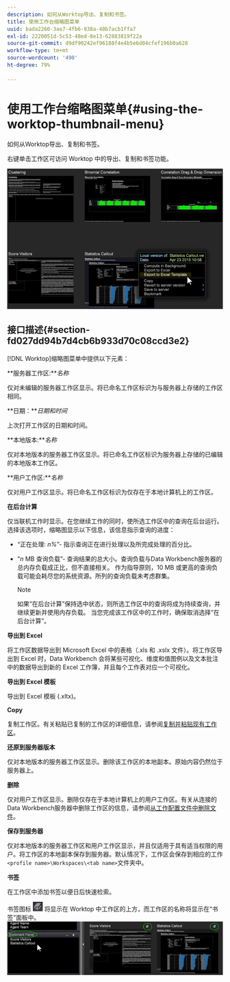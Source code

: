 ```yaml
---
description: 如何从Worktop导出、复制和书签。
title: 使用工作台缩略图菜单
uuid: bada2260-3ae7-4fb6-938a-40b7acb1ffa7
exl-id: 2220051d-5c53-48ed-8e13-62883819f22a
source-git-commit: d9df90242ef96188f4e4b5e6d04cfef196b0a628
workflow-type: tm+mt
source-wordcount: '490'
ht-degree: 79%

---
```


# 使用工作台缩略图菜单{#using-the-worktop-thumbnail-menu}

如何从Worktop导出、复制和书签。

右键单击工作区可访问 Worktop 中的导出、复制和书签功能。

![](assets/thumbnail_menu.png)

## 接口描述{#section-fd027dd94b7d4cb6b933d70c08ccd3e2}

[!DNL Worktop]缩略图菜单中提供以下元素：

**服务器工作区:***名称*

仅对未编辑的服务器工作区显示。将已命名工作区标识为与服务器上存储的工作区相同。

**日期：***日期和时间*

上次打开工作区的日期和时间。

**本地版本:***名称*

仅对本地版本的服务器工作区显示。将已命名工作区标识为服务器上存储的已编辑的本地版本工作区。

**用户工作区:***名称*

仅对用户工作区显示。将已命名工作区标识为仅存在于本地计算机上的工作区。

**在后台计算**

仅当联机工作时显示。在您继续工作的同时，使所选工作区中的查询在后台运行。选择该选项时，缩略图显示以下信息，该信息指示查询的进度：

* “正在处理: *n%*”- 指示查询正在进行处理以及所完成处理的百分比。
* “*n* MB 查询负载”- 查询结果的总大小。查询负载与Data Workbench服务器的总内存负载成正比，但不直接相关。 作为指导原则，10 MB 或更高的查询负载可能会耗尽您的系统资源。所列的查询负载未考虑群集。

   >[!NOTE]
   >
   >如果“在后台计算”保持选中状态，则所选工作区中的查询将成为持续查询，并继续更新并使用内存负载。 当您完成该工作区中的工作时，确保取消选择“在后台计算”。

**导出到 Excel**

将工作区数据导出到 Microsoft Excel 中的表格（.xls 和 .xslx 文件）。将工作区导出到 Excel 时，Data Workbench 会将某些可视化、维度和值图例以及文本批注中的数据导出到新的 Excel 工作簿，并且每个工作表对应一个可视化。

**导出到 Excel 模板**

导出到 Excel 模板 (.xltx)。

**Copy**

复制工作区。有关粘贴已复制的工作区的详细信息，请参阅[复制并粘贴现有工作区](../../home/c-get-started/c-work-worksp/c-create-worksp.md#section-f91ae89b845640c9a4a52820a6110e65)。

**还原到服务器版本**

仅对本地版本的服务器工作区显示。删除该工作区的本地副本。原始内容仍然位于服务器上。

**删除**

仅对用户工作区显示。删除仅存在于本地计算机上的用户工作区。有关从连接的Data Workbench服务器中删除工作区的信息，请参阅[从工作配置文件中删除文件](../../home/c-get-started/c-admin-intrf/c-prof-mgr/t-del-files-wkg-prof.md#task-1e29c25e6c824cc9b51cb651e835856b)。

**保存到服务器**

仅对本地版本的服务器工作区和用户工作区显示，并且仅适用于具有适当权限的用户。将工作区的本地副本保存到服务器。默认情况下，工作区会保存到相应的工作`<profile name>\Workspaces\<tab name>`文件夹中。

**书签**

在工作区中添加书签以便日后快速检索。

书签图标 ![](assets/bookmark_icon.png) 将显示在 Worktop 中工作区的上方，而工作区的名称将显示在“书签”面板中。  ![](assets/bookmark_worktop.png)

